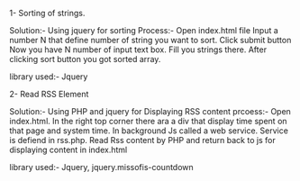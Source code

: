 1- Sorting of strings.

Solution:-
Using jquery for sorting
Process:-
Open index.html file
Input a number N that define number of string you want to sort. Click submit button
Now you have  N number of input text box. Fill you strings there.
After clicking sort button you got sorted array. 

library used:-
Jquery

2- Read RSS Element

Solution:-
Using PHP and jquery for Displaying RSS content
prcoess:-
Open index.html. In the right top corner there ara a div that display time spent on that page and system time.
In background Js called a web service. Service is defiend in rss.php.
Read Rss content by PHP and return back to js for displaying content in index.html

library used:-
Jquery,
jquery.missofis-countdown